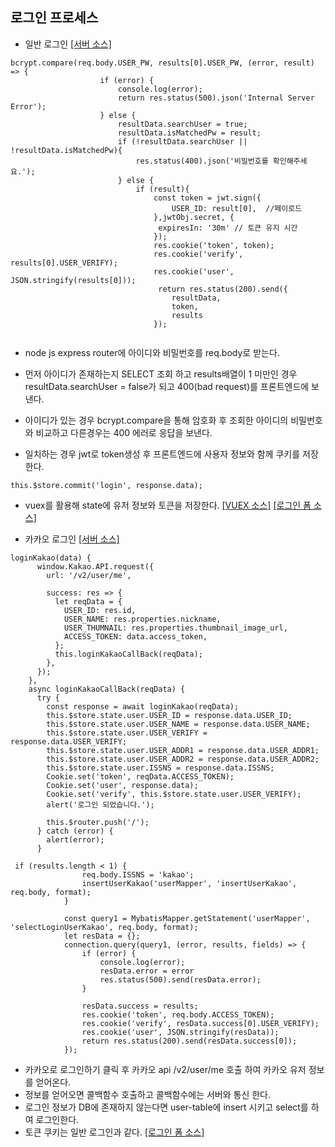 ## 로그인 프로세스 
- 일반 로그인 <a href="https://github.com/matebe12/Vue_ShoppingMall/blob/master/project_server/api/user/user_sign.js"> [서버 소스]</a>
```
bcrypt.compare(req.body.USER_PW, results[0].USER_PW, (error, result) => {
                    if (error) {
                        console.log(error);
                        return res.status(500).json('Internal Server Error');
                    } else {
                        resultData.searchUser = true;
                        resultData.isMatchedPw = result;
                        if (!resultData.searchUser || !resultData.isMatchedPw){
                            res.status(400).json('비밀번호를 확인해주세요.');
                        } else {
                            if (result){
                                const token = jwt.sign({
                                    USER_ID: result[0],  //페이로드
                                },jwtObj.secret, {
                                 expiresIn: '30m' // 토큰 유지 시간 
                                });
                                res.cookie('token', token);
                                res.cookie('verify', results[0].USER_VERIFY);
                                res.cookie('user', JSON.stringify(results[0]));
                                 return res.status(200).send({
                                    resultData,
                                    token,
                                    results
                                });
                                
```
- node js express router에 아이디와 비밀번호를 req.body로 받는다.

- 먼저 아이디가 존재하는지 SELECT 조회 하고 results배열이 1 미만인 경우 resultData.searchUser = false가 되고 400(bad request)를 프론트엔드에 보낸다.

- 아이디가 있는 경우 bcrypt.compare을 통해 암호화 후 조회한 아이디의 비밀번호와 비교하고 다른경우는 400 에러로 응답을 보낸다.
- 일치하는 경우 jwt로 token생성 후 프론트엔드에 사용자 정보와 함께 쿠키를 저장한다.

```
this.$store.commit('login', response.data);

```
- vuex를 활용해 state에 유저 정보와 토큰을 저장한다. <a href="https://github.com/matebe12/Vue_ShoppingMall/blob/master/project_front/src/store/User/User.js">[VUEX 소스]</a>
<a href="https://github.com/matebe12/Vue_ShoppingMall/blob/master/project_front/src/components/User/LoginForm.vue">[로그인 폼 소스]</a>


- 카카오 로그인 <a href="https://github.com/matebe12/Vue_ShoppingMall/blob/master/project_server/api/user/user_sign.js"> [서버 소스]</a>
```
loginKakao(data) {
      window.Kakao.API.request({
        url: '/v2/user/me',

        success: res => {
          let reqData = {
            USER_ID: res.id,
            USER_NAME: res.properties.nickname,
            USER_THUMNAIL: res.properties.thumbnail_image_url,
            ACCESS_TOKEN: data.access_token,
          };
          this.loginKakaoCallBack(reqData);
        },
      });
    },
    async loginKakaoCallBack(reqData) {
      try {
        const response = await loginKakao(reqData);
        this.$store.state.user.USER_ID = response.data.USER_ID;
        this.$store.state.user.USER_NAME = response.data.USER_NAME;
        this.$store.state.user.USER_VERIFY = response.data.USER_VERIFY;
        this.$store.state.user.USER_ADDR1 = response.data.USER_ADDR1;
        this.$store.state.user.USER_ADDR2 = response.data.USER_ADDR2;
        this.$store.state.user.ISSNS = response.data.ISSNS;
        Cookie.set('token', reqData.ACCESS_TOKEN);
        Cookie.set('user', response.data);
        Cookie.set('verify', this.$store.state.user.USER_VERIFY);
        alert('로그인 되었습니다.');

        this.$router.push('/');
      } catch (error) {
        alert(error);
      }
```

```
 if (results.length < 1) {
                req.body.ISSNS = 'kakao';
                insertUserKakao('userMapper', 'insertUserKakao', req.body, format);
            } 

            const query1 = MybatisMapper.getStatement('userMapper', 'selectLoginUserKakao', req.body, format);
            let resData = {};
            connection.query(query1, (error, results, fields) => {
                if (error) {
                    console.log(error);
                    resData.error = error
                    res.status(500).send(resData.error);
                }

                resData.success = results;
                res.cookie('token', req.body.ACCESS_TOKEN);
                res.cookie('verify', resData.success[0].USER_VERIFY);
                res.cookie('user', JSON.stringify(resData));
                return res.status(200).send(resData.success[0]);
            });
```

- 카카오로 로그인하기 클릭 후 카카오 api /v2/user/me 호출 하여 카카오 유저 정보를 얻어온다.
- 정보를 얻어오면 콜백함수 호출하고 콜백함수에는 서버와 통신 한다.
- 로그인 정보가 DB에 존재하지 않는다면 user-table에 insert 시키고 select를 하여 로그인한다.
- 토큰 쿠키는 일반 로그인과 같다.
<a href="https://github.com/matebe12/Vue_ShoppingMall/blob/master/project_front/src/components/User/LoginForm.vue">[로그인 폼 소스]</a>
